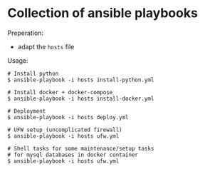 Collection of ansible playbooks
===============================

Preperation:

 - adapt the `hosts` file

Usage:

    # Install python
    $ ansible-playbook -i hosts install-python.yml

    # Install docker + docker-compose
    $ ansible-playbook -i hosts install-docker.yml

    # Deployment
    $ ansible-playbook -i hosts deploy.yml

    # UFW setup (uncomplicated firewall)
    $ ansible-playbook -i hosts ufw.yml

    # Shell tasks for some maintenance/setup tasks
    # for mysql databases in docker container
    $ ansible-playbook -i hosts ufw.yml


